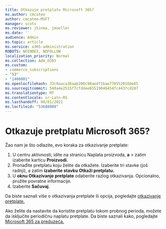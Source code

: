 ```yaml
---
title: Otkazuje pretplatu Microsoft 365?
ms.author: cmcatee
author: cmcatee-MSFT
manager: scotv
ms.reviewer: jkinma, jmueller
ms.date: ''
audience: Admin
ms.topic: article
ms.service: o365-administration
ROBOTS: NOINDEX, NOFOLLOW
localization_priority: Normal
ms.collection: Adm_O365
ms.custom:
- commerce_subscriptions
- "53"
- "1400001"
ms.openlocfilehash: 33c0aaca36aab200c98aedf1bae7785520166e65
ms.sourcegitcommit: 540a4e2515f7cfddee65519046454fc4437cd287
ms.translationtype: MT
ms.contentlocale: sr-Latn-RS
ms.lasthandoff: 08/01/2021
ms.locfileid: "53688088"
---
```

# <a name="canceling-your-microsoft-365-subscription"></a>Otkazuje pretplatu Microsoft 365?

Žao nam je što odlazite, evo koraka za otkazivanje pretplate:

1. U centru aktivnosti, idite na stranicu Naplata proizvoda, **a**  >  **[](https://go.microsoft.com/fwlink/p/?linkid=842054)** zatim izaberite karticu **Proizvodi.**
2. Pronađite pretplatu koju želite da otkažete. Izaberite tri stavke (još radnji), a zatim **izaberite stavku Otkaži pretplatu.**
3. U **oknu Otkazivanje pretplate** odaberite razlog otkazivanja. Opcionalno, pružite povratne informacije.
4. Izaberite **Sačuvaj**.

Da biste saznali više o otkazivanja pretplate ili opcija, pogledajte [otkazivanje pretplate.](/microsoft-365/commerce/subscriptions/cancel-your-subscription)

Ako želite da nastavite da koristite pretplatu tokom probnog perioda, možete da isključite periodičnu naplatu pretplate. Da biste saznali kako, pogledajte [Microsoft 365 za preduzeća.](/microsoft-365/commerce/subscriptions/renew-your-subscription)